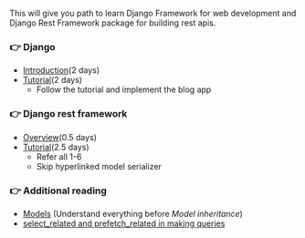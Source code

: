 This will give you path to learn Django Framework for web development and Django Rest Framework package for building rest apis.

### :point_right: Django
* [Introduction](https://www.edureka.co/blog/django-tutorial/#webapp)(2 days)
* [Tutorial](https://realpython.com/get-started-with-django-1/#showcase-your-projects)(2 days)
    * Follow the tutorial and implement the blog app

### :point_right: Django rest framework
* [Overview](https://www.django-rest-framework.org/tutorial/quickstart/)(0.5 days)
* [Tutorial](https://www.django-rest-framework.org/tutorial/1-serialization/)(2.5 days)
    * Refer all 1-6
    * Skip hyperlinked model serializer

### :point_right: Additional reading
* [Models](https://docs.djangoproject.com/en/3.1/topics/db/models/) (Understand everything before *Model inheritance*)
* [select_related and prefetch_related in making queries](https://medium.com/better-programming/django-select-related-and-prefetch-related-f23043fd635d)